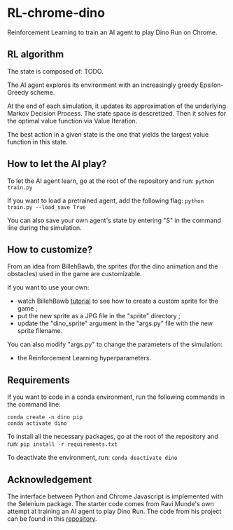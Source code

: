 # RL-chrome-dino
Reinforcement Learning to train an AI agent to play Dino Run on Chrome.

## RL algorithm

The state is composed of: TODO.

The AI agent explores its environment with an increasingly greedy Epsilon-Greedy scheme.

At the end of each simulation, it updates its approximation of the underlying Markov Decision Process. The state space is descretized.
Then it solves for the optimal value function via Value Iteration.

The best action in a given state is the one that yields the largest value function in this state.

## How to let the AI play?

To let the AI agent learn, go at the root of the repository and run: `python train.py`

If you want to load a pretrained agent, add the following flag: `python train.py --load_save True`

You can also save your own agent's state by entering "S" in the command line during the simulation.

## How to customize?

From an idea from BillehBawb, the sprites (for the dino animation and the obstacles) used in the game are customizable. 

If you want to use your own:
- watch BillehBawb [tutorial](https://www.youtube.com/watch?v=jwCXchvJ83w) to see how to create a custom sprite for the game ;
- put the new sprite as a JPG file in the "sprite" directory ;
- update the "dino_sprite" argument in the "args.py" file with the new sprite filename.

You can also modify "args.py" to change the parameters of the simulation:
- the Reinforcement Learning hyperparameters.

## Requirements

If you want to code in a conda environment, run the following commands in the command line:
```
conda create -n dino pip
conda activate dino
```

To install all the necessary packages, go at the root of the repository and run: `pip install -r requirements.txt`

To deactivate the environment, run: `conda deactivate dino`

## Acknowledgement

The interface between Python and Chrome Javascript is implemented with the Selenium package. 
The starter code comes from Ravi Munde's own attempt at training an AI agent to play Dino Run. 
The code from his project can be found in this [repository](https://github.com/ravi72munde/Chrome-Dino-Reinforcement-Learning).
